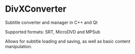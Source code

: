# DivXConverter

Subtitle converter and manager
in C++ and Qt

Supported formats: SRT, MicroDVD and MPSub

Allows for subtitle loading and saving,
as well as basic content manipulation.
